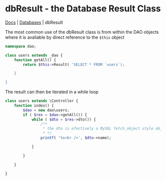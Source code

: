 # dbResult - the Database Result Class

[Docs](.) | [Databases](/docs/database) | dbResult

The most common use of the dbResult class is from within the DAO objects where it is avaliable by direct reference to the ```$this``` object

```php
namespace dao;

class users extends _dao {
    function getAll() {
        return $this->Result( 'SELECT * FROM `users`);

    }

}
```

The result can then be iterated in a while loop

```php
class users extends \Controller {
    function index() {
        $dao = new dao\users;
        if ( $res = $dao->getAll()) {
            while ( $dto = $res->dto()) {
                /**
                 * the dto is efectively a MySQL fetch_object style object
                 * */
                printf( '%s<br />', $dto->name);

            }

        }

    }

}
```